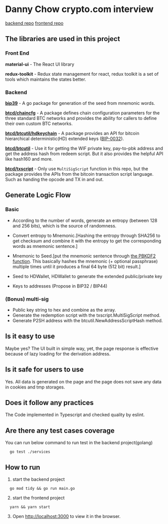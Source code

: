 # Danny Chow crypto.com interview
[backend repo](https://github.com/DannyChowGitHub/crypto-exercise-api-danny)
[frontend repo](https://github.com/DannyChowGitHub/crypto-exercise-web-danny)

## The libraries are used in this project
### Front End
**material-ui** - The React UI library

**redux-toolkit** - Redux state management for react, redux toolkit is a set of tools which maintains the states better.

### Backend
**[bip39](https://github.com/tyler-smith/go-bip39)** - A go package for generation of the seed from mnemonic words.

**[btcd/chaincfg](https://github.com/btcsuite/btcd/tree/master/chaincfg)** - A package defines chain configuration parameters for the three standard BTC networks and provides the ability for callers to define their own custom BTC networks.

**[btcd/btcutil/hdkeychain](https://github.com/btcsuite/btcd/tree/master/btcutil/hdkeychain)** - A package provides an API for bitcoin hierarchical deterministic(HD) extended keys ([BIP-0032](https://github.com/bitcoin/bips/blob/master/bip-0032.mediawiki)).

**[btcd/btcutil](https://github.com/btcsuite/btcd/tree/master/btcutil)** - Use it for getting the WIF private key, pay-to-pbk address and get the address hash from redeem script. But it also provides the helpful API like hash160 and more.

**[btcd/txscript](https://github.com/btcsuite/btcd/tree/master/txscript)** - Only use `MultiSigScript` function in this repo, but the package provides the APIs from the bitcoin transaction script language. Such as handing the opcode and TX in and out.

## Generate Logic Flow
### Basic
- According to the number of words, generate an entropy (between 128 and 256 bits), which is the source of randomness.

- Convert entropy to Mnemonic.[Hashing the entropy through SHA256 to get checksum and combine it with the entropy to get the corresponding words as mnemonic sentence.]

- Mnemonic to Seed.[put the mnemonic sentence through [the PBKDF2 function](https://pkg.go.dev/golang.org/x/crypto/pbkdf2). This basically hashes the mnemonic (+ optional passphrase) multiple times until it produces a final 64 byte (512 bit) result.]

- Seed to HDWallet, HDWallet to generate the extended public/private key

- Keys to addresses (Propose in BIP32 / BIP44)

### (Bonus) multi-sig
- Public key string to hex and combine as the array.
- Generate the redemption script with the txscript.MultiSigScript method.
- Generate P2SH address with the btcutil.NewAddressScriptHash method.

## Is it easy to use
Maybe yes?
The UI built in simple way, yet, the page response is effective because of lazy loading for the derivation address.

## Is it safe for users to use
Yes.
All data is generated on the page and the page does not save any data in cookies and tmp storages.

## Does it follow any practices
The Code implemented in Typescript and checked quality by eslint.

## Are there any test cases coverage
You can run below command to run test in the backend project(golang)
```
  go test ./services
```

## How to run
1. start the backend project
```
  go mod tidy && go run main.go
```

2. start the frontend project
```
  yarn && yarn start
```

3. Open [http://localhost:3000](http://localhost:3000) to view it in the browser.
